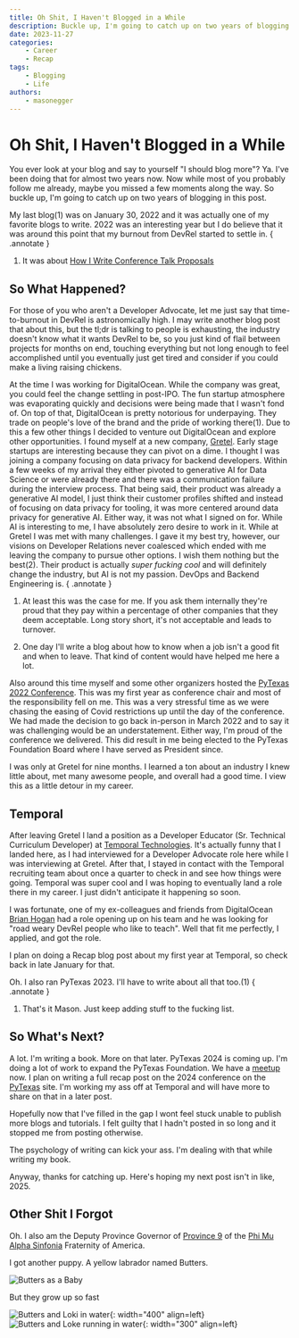 ```yaml
---
title: Oh Shit, I Haven't Blogged in a While
description: Buckle up, I'm going to catch up on two years of blogging in this post.
date: 2023-11-27
categories:
    - Career
    - Recap
tags: 
    - Blogging
    - Life
authors:
    - masonegger
---
```


# Oh Shit, I Haven't Blogged in a While

You ever look at your blog and say to yourself "I should blog more"? Ya. I've
been doing that for almost two years now. Now while most of you probably follow
me already, maybe you missed a few moments along the way. So buckle up, I'm going
to catch up on two years of blogging in this post. 

<!-- more -->

My last blog(1) was on January 30, 2022 and it was actually one of my favorite blogs
to write. 2022 was an interesting year but I do believe that it was around
this point that my burnout from DevRel started to settle in.
{ .annotate }

1. It was about [How I Write Conference Talk Proposals](../how-i-write-conference-talk-proposals)

## So What Happened?

For those of you who aren't a Developer Advocate, let me just say that time-to-burnout
in DevRel is astronomically high. I may write another blog post that about this,
but the tl;dr is talking to people is exhausting, the industry doesn't know what
it wants DevRel to be, so you just kind of flail between projects for months on end,
touching everything but not long enough to feel accomplished until you eventually
just get tired and consider if you could make a living raising chickens. 

At the time I was working for DigitalOcean. While the company was great, you could
feel the change settling in post-IPO. The fun startup atmosphere was evaporating
quickly and decisions were being made that I wasn't fond of. On top of that,
DigitalOcean is pretty notorious for underpaying. They trade on people's love
of the brand and the pride of working there(1). Due to this a few other things
I decided to venture out DigitalOcean and explore other opportunities. I found
myself at a new company, [Gretel](https://gretel.ai). Early stage startups are interesting
because they can pivot on a dime. I thought I was joining a company focusing on
data privacy for backend developers. Within a few weeks of my arrival they either
pivoted to generative AI for Data Science or were already there and there was
a communication failure during the interview process. That being said, their 
product was already a generative AI model, I just think their customer profiles
shifted and instead of focusing on data privacy for tooling, it was more centered 
around data privacy for generative AI. Either way, it was not what I signed on for. 
While AI is interesting to me, I have absolutely zero desire to work in it.
While at Gretel I was met with many challenges. I gave it my best try, however, 
our visions on Developer Relations never coalesced which ended with me leaving the
company to pursue other options. I wish them nothing but the best(2). Their 
product is actually _super fucking cool_ and will definitely change the industry, 
but AI is not my passion. DevOps and Backend Engineering is.
{ .annotate }

1. At least this was the case for me. If you ask them internally they're proud
that they pay within a percentage of other companies that they deem acceptable.
Long story short, it's not acceptable and leads to turnover.

2. One day I'll write a blog about how to know when a job isn't a good fit
and when to leave. That kind of content would have helped me here a lot.

Also around this time myself and some other organizers hosted the 
[PyTexas 2022 Conference](https://pytexas.org). This was my first year as 
conference chair and most of the responsibility fell on me. This was a very
stressful time as we were chasing the easing of Covid restrictions up until
the day of the conference. We had made the decision to go back in-person in March
2022 and to say it was challenging would be an understatement. Either way, I'm
proud of the conference we delivered. This did result in me being elected to the
PyTexas Foundation Board where I have served as President since.

I was only at Gretel for nine months. I learned a ton about an industry I knew
little about, met many awesome people, and overall had a good time. I view this
as a little detour in my career. 

## Temporal

After leaving Gretel I land a position as a Developer Educator (Sr. Technical
Curriculum Developer) at [Temporal Technologies](https://temporal.io). It's actually
funny that I landed here, as I had interviewed for a Developer Advocate role
here while I was interviewing at Gretel. After that, I stayed in contact with
the Temporal recruiting team about once a quarter to check in and see how things
were going. Temporal was super cool and I was hoping to eventually land a role
there in my career. I just didn't anticipate it happening so soon. 

I was fortunate, one of my ex-colleagues and friends from DigitalOcean [Brian Hogan](https://bphogan.com/)
had a role opening up on his team and he was looking for "road weary DevRel people
who like to teach". Well that fit me perfectly, I applied, and got the role.

I plan on doing a Recap blog post about my first year at Temporal, so check
back in late January for that. 

Oh. I also ran PyTexas 2023. I'll have to write about all that too.(1)
{ .annotate }

1. That's it Mason. Just keep adding stuff to the fucking list.

## So What's Next?

A lot. I'm writing a book. More on that later. PyTexas 2024 is coming up. I'm
doing a lot of work to expand the PyTexas Foundation. We have a 
[meetup](https://pytexas.org/meetup) now.  I plan on writing a full recap post 
on the 2024 conference on the [PyTexas](https://pytexas.org) site.
I'm working my ass off at Temporal and will have more to share on that in a later 
post. 

Hopefully now that I've filled in the gap I wont feel stuck unable to publish
more blogs and tutorials. I felt guilty that I hadn't posted in so long and it
stopped me from posting otherwise. 

The psychology of writing can kick your ass. I'm dealing with that while writing
my book.

Anyway, thanks for catching up. Here's hoping my next post isn't in like, 2025.

## Other Shit I Forgot
Oh. I also am the Deputy Province Governor of [Province 9](https://province9.org)
of the [Phi Mu Alpha Sinfonia](https://sinfonia.org) Fraternity of America. 

I got another puppy. A yellow labrador named Butters. 

![Butters as a Baby](img/009-oh-shit/baby-butters.jpg)

But they grow up so fast

![Butters and Loki in water](img/009-oh-shit/butters-loki-water.jpg){: width="400" align=left}
![Butters and Loke running in water](img/009-oh-shit/butters-loki-running-water.jpg){: width="300" align=left}
